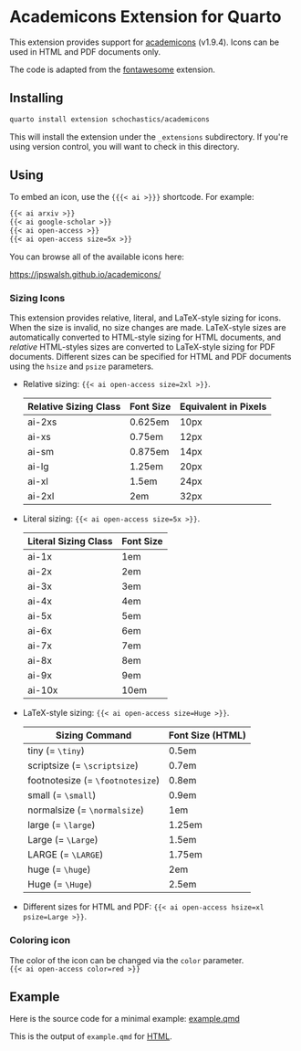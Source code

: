 # Academicons Extension for Quarto

This extension provides support for
[academicons](https://jpswalsh.github.io/academicons/) (v1.9.4). Icons can be used in
HTML  and PDF documents only.

The code is adapted from the [fontawesome](https://github.com/quarto-ext/fontawesome) extension.

## Installing

```bash
quarto install extension schochastics/academicons
```

This will install the extension under the `_extensions` subdirectory.
If you're using version control, you will want to check in this directory.

## Using

To embed an icon, use the `{{{< ai >}}}` shortcode. For example:

```default
{{< ai arxiv >}} 
{{< ai google-scholar >}}
{{< ai open-access >}}
{{< ai open-access size=5x >}}
```

You can browse all of the available icons here:

<https://jpswalsh.github.io/academicons/>

### Sizing Icons

This extension provides relative, literal, and LaTeX-style sizing for icons.  
When the size is invalid, no size changes are made. LaTeX-style sizes are automatically
converted to HTML-style sizing for HTML documents, and _relative_ HTML-styles sizes are
converted to LaTeX-style sizing for PDF documents. Different sizes can be specified
for HTML and PDF documents using the `hsize` and `psize` parameters.

- Relative sizing: `{{< ai open-access size=2xl >}}`.

  | Relative Sizing Class | Font Size | Equivalent in Pixels |
  | --------------------- | --------- | -------------------- |
  | ai-2xs                | 0.625em   | 10px                 |
  | ai-xs                 | 0.75em    | 12px                 |
  | ai-sm                 | 0.875em   | 14px                 |
  | ai-lg                 | 1.25em    | 20px                 |
  | ai-xl                 | 1.5em     | 24px                 |
  | ai-2xl                | 2em       | 32px                 |

- Literal sizing: `{{< ai open-access size=5x >}}`.

  | Literal Sizing Class | Font Size |
  | -------------------- | --------- |
  | ai-1x                | 1em       |
  | ai-2x                | 2em       |
  | ai-3x                | 3em       |
  | ai-4x                | 4em       |
  | ai-5x                | 5em       |
  | ai-6x                | 6em       |
  | ai-7x                | 7em       |
  | ai-8x                | 8em       |
  | ai-9x                | 9em       |
  | ai-10x               | 10em      |

- LaTeX-style sizing: `{{< ai open-access size=Huge >}}`.

  | Sizing Command                   | Font Size (HTML) |
  | -------------------------------- | ---------------- |
  | tiny (= `\tiny`)                 | 0.5em            |
  | scriptsize (= `\scriptsize`)     | 0.7em            |
  | footnotesize (= `\footnotesize`) | 0.8em            |
  | small (= `\small`)               | 0.9em            |
  | normalsize (= `\normalsize`)     | 1em              |
  | large (= `\large`)               | 1.25em           |
  | Large (= `\Large`)               | 1.5em            |
  | LARGE (= `\LARGE`)               | 1.75em           |
  | huge (= `\huge`)                 | 2em              |
  | Huge (= `\Huge`)                 | 2.5em            |

- Different sizes for HTML and PDF: `{{< ai open-access hsize=xl psize=Large >}}`.

### Coloring icon

The color of the icon can be changed via the `color` parameter.  
`{{< ai open-access color=red >}}`


## Example

Here is the source code for a minimal example: [example.qmd](example.qmd)

This is the output of `example.qmd` for [HTML](https://schochastics.quarto.pub/academicons-quarto-extension/).
